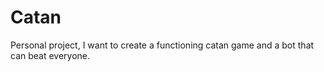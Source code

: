 # Catan
Personal project, I want to create a functioning catan game and a bot that can beat everyone.
